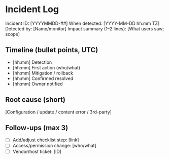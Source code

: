 # Incident Log

Incident ID: [YYYYMMDD-##]
When detected: [YYYY-MM-DD hh:mm TZ]     Detected by: [Name/monitor]
Impact summary (1–2 lines): [What users saw; scope]

## Timeline (bullet points, UTC)
- [hh:mm] Detection
- [hh:mm] First action (who/what)
- [hh:mm] Mitigation / rollback
- [hh:mm] Confirmed resolved
- [hh:mm] Owner notified

## Root cause (short)
[Configuration / update / content error / 3rd-party]

## Follow-ups (max 3)
- [ ] Add/adjust checklist step: [link]
- [ ] Access/permission change: [who/what]
- [ ] Vendor/host ticket: [ID]
